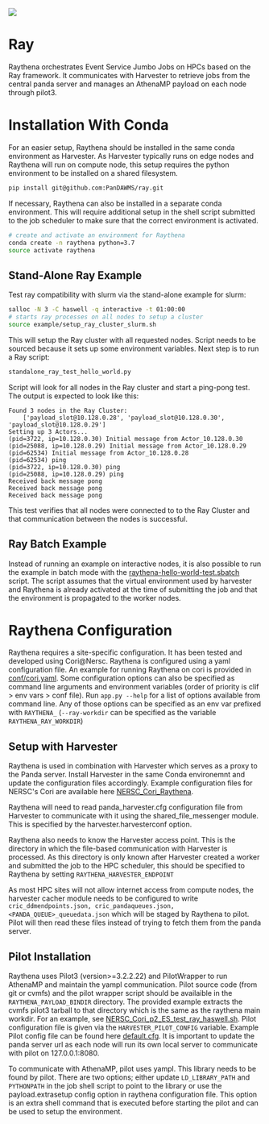 ![](https://github.com/PanDAWMS/ray/workflows/tests/badge.svg)
# Ray
Raythena orchestrates Event Service Jumbo Jobs on HPCs based on the Ray framework. It communicates with Harvester to retrieve jobs from the central panda server and manages an AthenaMP payload on each node through pilot3.

# Installation With Conda

For an easier setup, Raythena should be installed in the same conda environment as Harvester. As Harvester typically runs on edge nodes and Raythena will run on compute node, this setup requires the python environment to be installed on a shared filesystem.
```bash
pip install git@github.com:PanDAWMS/ray.git
```


If necessary, Raythena can also be installed in a separate conda environment. This will require additional setup in the shell script submitted to the job scheduler to make sure that the correct environment is activated.
```bash
# create and activate an environment for Raythena
conda create -n raythena python=3.7
source activate raythena
```
 
## Stand-Alone Ray Example

Test ray compatibility with slurm via the stand-alone example for slurm:

```bash
salloc -N 3 -C haswell -q interactive -t 01:00:00
# starts ray processes on all nodes to setup a cluster
source example/setup_ray_cluster_slurm.sh
```

This will setup the Ray cluster with all requested nodes. Script needs to be sourced because it sets up some environment variables. Next step is to run a Ray script:

```bash
standalone_ray_test_hello_world.py
```

Script will look for all nodes in the Ray cluster and start a ping-pong test. The output is expected to look like this:
```
Found 3 nodes in the Ray Cluster:
	['payload_slot@10.128.0.28', 'payload_slot@10.128.0.30', 'payload_slot@10.128.0.29']
Setting up 3 Actors...
(pid=3722, ip=10.128.0.30) Initial message from Actor_10.128.0.30
(pid=25088, ip=10.128.0.29) Initial message from Actor_10.128.0.29
(pid=62534) Initial message from Actor_10.128.0.28
(pid=62534) ping
(pid=3722, ip=10.128.0.30) ping
(pid=25088, ip=10.128.0.29) ping
Received back message pong
Received back message pong
Received back message pong
```

This test verifies that all nodes were connected to to the Ray Cluster and that communication between the nodes is successful.

## Ray Batch Example

Instead of running an example on interactive nodes, it is also possible to run the example in batch mode with the [raythena-hello-world-test.sbatch](https://github.com/PanDAWMS/ray/blob/master/example/raythena-hello-world-test.sbatch) script. The script assumes that the virtual environment used by harvester and Raythena is already activated at the time of submitting the job and that the environment is propagated to the worker nodes.

# Raythena Configuration

Raythena requires a site-specific configuration. It has been tested and developed using Cori@Nersc. Raythena is configured using a yaml configuration file. An example for running Raythena on cori is provided in [conf/cori.yaml](https://github.com/PanDAWMS/ray/blob/master/conf/cori.yaml). Some configuration options can also be specified as command line arguments and environment variables (order of priority is clif > env vars > conf file). Run ```app.py --help``` for a list of options available from command line. Any of those options can be specified as an env var prefixed with ```RAYTHENA_``` (```--ray-workdir``` can be specified as the variable ```RAYTHENA_RAY_WORKDIR```)

## Setup with Harvester

Raythena is used in combination with Harvester which serves as a proxy to the Panda server. Install Harvester in the same Conda environemnt and update the configuration files accordingly. Example configuration files for NERSC's Cori are available here [NERSC_Cori_Raythena](https://github.com/PanDAWMS/harvester_configurations/tree/master/NERSC_Cori_Raythena).

Raythena will need to read panda_harvester.cfg configuration file from Harvester to communicate with it using the shared_file_messenger module. This is specified by the harvester.harvesterconf option.

Raythena also needs to know the Harvester access point. This is the directory in which the file-based communication with Harvester is processed. As this directory is only known after Harvester created a worker and submitted the job to the HPC scheduler, this should be specified to Raythena by setting ```RAYTHENA_HARVESTER_ENDPOINT```

As most HPC sites will not allow internet access from compute nodes, the harvester cacher module needs to be configured to write ```cric_ddmendpoints.json, cric_pandaqueues.json, <PANDA_QUEUE>_queuedata.json``` which will be staged by Raythena to pilot. Pilot will then read these files instead of trying to fetch them from the panda server.

## Pilot Installation

Raythena uses Pilot3 (version>=3.2.2.22) and PilotWrapper to run AthenaMP and maintain the yampl communication. Pilot source code (from git or cvmfs) and the pilot wrapper script should be availaible in the ```RAYTHENA_PAYLOAD_BINDIR``` directory. The provided example extracts the cvmfs pilot3 tarball to that directory which is the same as the raythena main workdir. For an example, see [NERSC_Cori_p2_ES_test_ray_haswell.sh](https://github.com/PanDAWMS/harvester_configurations/blob/master/NERSC_Cori_Raythena/etc/panda/NERSC_Cori_p2_ES_test_ray_haswell.sh). Pilot configuration file is given via the `HARVESTER_PILOT_CONFIG` variable. Example Pilot config file can be found here [default.cfg](https://github.com/PanDAWMS/harvester_configurations/blob/master/NERSC_Cori_Raythena/pilot/default.cfg). It is important to update the panda server url as each node will run its own local server to communicate with pilot on 127.0.0.1:8080.

To communicate with AthenaMP, pilot uses yampl. This library needs to be found by pilot. There are two options; either update ```LD_LIBRARY_PATH``` and ```PYTHONPATH``` in the job shell script to point to the library or use the payload.extrasetup config option in raythena configuration file. This option is an extra shell command that is executed before starting the pilot and can be used to setup the environment.
